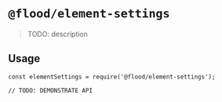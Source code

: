# `@flood/element-settings`

> TODO: description

## Usage

```
const elementSettings = require('@flood/element-settings');

// TODO: DEMONSTRATE API
```
